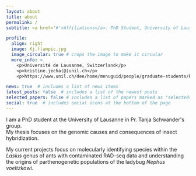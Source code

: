 ```yaml
---
layout: about
title: about
permalink: /
subtitle: <a href='#'>Affiliations</a>. PhD Student, University of Lausanne, Switzerland

profile:
  align: right
  image: Kj.flampic.jpg
  image_circular: true # crops the image to make it circular
  more_info: >
    <p>Université de Lausanne, Switzerland</p>
    <p>kristine.jecha(@)unil.ch</p>
    <p>https://www.unil.ch/dee/home/menuguid/people/graduate-students/kristine-jecha.html</p>

news: true  # includes a list of news items
latest_posts: false  # includes a list of the newest posts
selected_papers: false # includes a list of papers marked as "selected={true}"
social: true  # includes social icons at the bottom of the page
---
```


I am a PhD student at the University of Lausanne in Pr. Tanja Schwander's group.  
My thesis focuses on the genomic causes and consequences of insect hybridization.  

My current projects focus on molecularly identifying species within the *Lasius* genus of ants with contaminated RAD-seq data and understanding the origins of parthenogenetic populations of the ladybug *Nephus voeltzkowi*.  
